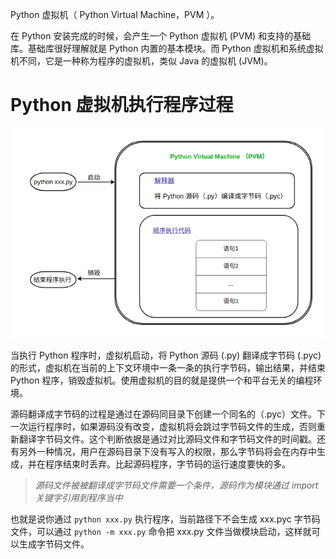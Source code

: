 
Python 虚拟机（ Python Virtual Machine，PVM ）。

在 Python 安装完成的时候，会产生一个 Python 虚拟机 (PVM) 和支持的基础库。基础库很好理解就是 Python 内置的基本模块。而 Python 虚拟机和系统虚拟机不同，它是一种称为程序的虚拟机，类似 Java 的虚拟机 (JVM)。 

# Python 虚拟机执行程序过程

![pvm](images/pvm.png)

当执行 Python 程序时，虚拟机启动，将 Python 源码 (.py) 翻译成字节码 (.pyc) 的形式，虚拟机在当前的上下文环境中一条一条的执行字节码，输出结果，并结束 Python 程序，销毁虚拟机。使用虚拟机的目的就是提供一个和平台无关的编程环境。

源码翻译成字节码的过程是通过在源码同目录下创建一个同名的（.pyc）文件。下一次运行程序时，如果源码没有改变，虚拟机将会跳过字节码文件的生成，否则重新翻译字节码文件。这个判断依据是通过对比源码文件和字节码文件的时间戳。还有另外一种情况，用户在源码目录下没有写入的权限，那么字节码将会在内存中生成，并在程序结束时丢弃。比起源码程序，字节码的运行速度要快的多。

> *源码文件被被翻译成字节码文件需要一个条件，源码作为模块通过 import 关键字引用到程序当中*

也就是说你通过 `python xxx.py` 执行程序，当前路径下不会生成 xxx.pyc 字节码文件，可以通过 `python -m xxx.py` 命令把 xxx.py 文件当做模块启动，这样就可以生成字节码文件。

